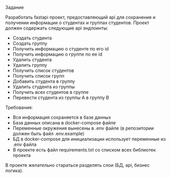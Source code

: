 Задание

Разработать fastapi проект, предоставляющий api для сохранения и получении информации о студентах и группах студентов. Проект должен содержать следующие api эндпоинты:
- Создать студента
- Создать группу
- Получить информацию о студенте по его id
- Получить информацию о группе по ее id
- Удалить студента
- Удалить группу
- Получить список студентов
- Получить список групп
- Добавить студента в группу
- Удалить студента из группы
- Получить всех студентов в группе
- Перевести студента из группы A в группу B

Требования:
- Вся информация сохраняется в базе данных
- База данных описана в docker-compose файле
- Переменные окружения вынесены в .env файле (в репозитории должен быть файл .env.example)
- БД в docker-compose для инициализации использует переменные из .env файла
- В проекте есть файл requirements.txt со списком всех библиотек проекта

В проекте желательно стараться разделять слои (БД, api, бизнес логика).



